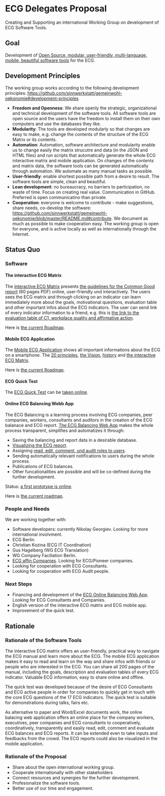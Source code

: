 # ECG Delegates Proposal

Creating and Supporting an international Working Group on development of ECG Software Tools.

## Goal

Development of [Open Source, modular, user-friendly, multi-language, mobile, beautiful software tools](https://github.com/sinnwerkstatt/gemeinwohl-oekonomie#development-principles) for the ECG.

## Development Principles

The working group works according to the following development principles: https://github.com/sinnwerkstatt/gemeinwohl-oekonomie#development-principles

* **Freedom and Openness**: We share openly the strategic, organizational and technical development of the software tools. All software tools are open source and the users have the freedom to install them on their own computers and use the databases they like.
* **Modularity**: The tools are developed modularly so that changes are easy to make, e.g. change the contents of the structure of the ECG Matrix or its contents.
* **Automation**: Automation, software architecture and modularity enable us to change easily the matrix strucutre and data (in the JSON and HTML  files) and run scripts that automatically generate the whole ECG interactive matrix and mobile application. On changes of the contents and matrix data, the software tools can be generated automatically through automation. We automate as many manual tasks as possible.
* **User-friendly**: enable shortest possible path from a desire to result. The software tools are simple, clean and beautiful.
* **Lean development**: no bureaucracy, no barriers to participation, no waste of time. Focus on creating real value. Communication in GitHub. Preferred is open communicatino than private.
* **Cooperation**: everyone is welcome to contribute - make suggestions, share needs, co-develop the software: https://github.com/sinnwerkstatt/gemeinwohl-oekonomie/blob/master/README.md#contribute. We document as much as possible to make cooperation easy. The working group is open for everyone, and is active locally as well as internationally through the Internet.

## Status Quo

### Software

#### The interactive ECG Matrix

The [interactive ECG Matrix](http://sinnwerkstatt.github.io/gemeinwohl-oekonomie/#matrix) presents [the guidelines for the Common Good report](http://gemeinwohl-oekonomie.org/sites/default/files/guidlines_short_ecg_report_en.pdf) (60 pages PDF) online, user-friendly und interactively. The users sees the ECG matrix and through clicking on an indicator can learn immediately more about the goals, motivational questions, evaluation table and other important infos about the ECG indicators. The user can send link of every indicator information to a friend, e.g. this is [the link to the evaluation table of C1, workplace quality and affirmative action](http://sinnwerkstatt.github.io/gemeinwohl-oekonomie/#matrix-c1-table).

Here is [the current Roadmap](https://github.com/sinnwerkstatt/gemeinwohl-oekonomie#roadmap).

#### Mobile ECG Application

The [Mobile ECG Application](https://github.com/sinnwerkstatt/economy-common-good-mobile#economy-for-the-common-good---mobile-app) shows all important informations about the ECG on a smartphone. The [20 principles](http://gemeinwohl-oekonomie.org/en/content/20-principles-guiding-economy-common-good), [the Vision](http://gemeinwohl-oekonomie.org/en/content/vision-and-mission), [history](http://gemeinwohl-oekonomie.org/en/content/bottom-democratic-process) and [the interactive ECG Matrix](http://sinnwerkstatt.github.io/gemeinwohl-oekonomie/#matrix).

Here is [the current Roadmap](https://github.com/sinnwerkstatt/economy-common-good-mobile#roadmap).

#### ECG Quick Test

The [ECG Quick Test](http://gemeinwohl-oekonomie.org/sites/default/files/Schnelltest-Matrix4.1-final-1.2.pdf) can be [taken online](http://sinnwerkstatt.github.io/gemeinwohl-oekonomie/test.html#).

#### Online ECG Balancing Webb App

The ECG Balancing is a learning process involving ECG companies, peer companies, workers, consultants and auditors in the creation of the ECG balanace and ECG report. [The ECG Balancing Web App](https://github.com/sinnwerkstatt/gemeinwohl-oekonomie#ecg-balancing-web-application) makes the whole process transparent, simplifies and automatizes it through:

* Saving the balancing and report data in a desirable database.
* [Visualizing the ECG report](http://sinnwerkstatt.github.io/gemeinwohl-oekonomie/storage.html).
* Assigning [read, edit, comment, und audit roles to users](http://creately.com/diagram/hlvynl1f1/MA9GKxHvxTVAKUOax04wCo1pbQc%3D).
* Sending automatically relevant notifications to users during the whole process.
* Publications of ECG balances.
* Other funcationalities are possible and will be co-defined during the further development.

Status: [a first prototype is online](http://sinnwerkstatt.github.io/gemeinwohl-oekonomie/storage.html#).

Here is [the current roadmap](https://github.com/sinnwerkstatt/gemeinwohl-oekonomie#roadmap-1).

### People and Needs

We are working together with:

* Software developers: currently Nikolay Georgiev. Looking for more international involvment.
* ECG Berlin
* Christian Kozina (ECG IT Coordination)
* Gus Hagelberg (WG ECG Translation)
* WG Company Faciliation Berlin.
* [ECG affin Companies](https://github.com/sinnwerkstatt/gemeinwohl-oekonomie/blob/master/docs/ECG_Online_Balancing_Roadmap_de.md#unternehmen). Looking for ECG/Pioneer companies.
* Looking for cooperation with ECG Consultants.
* Looking for cooperation with ECG Audit people.

### Next Steps

* Financing and development of the [ECG Online Balancing Web App](https://github.com/sinnwerkstatt/gemeinwohl-oekonomie#roadmap-1). Looking for ECG Consultants and Companies.
* English version of the interactive ECG matrix and ECG mobile app.
* Improvement of the quick test.


## Rationale

### Rationale of the Software Tools

The interactive ECG matrix offers an user-friendly, practical way to navigate the ECG manual and learn more about the ECG. The mobile ECG application makes it easy to read and learn on the way and share infos with friends or people who are interested in the ECG. You can share all 200 pages of the manual, including the goals, description and evaluation tables of every ECG indicator. Valuable ECG information, easy to share online and offline.

The quick test was developed because of the desire of ECG Consultants and ECG active people in order for companies to quickly get in touch with the core ECG questions of the 17 ECG indicators. The quick test is suitable for demonstrations during talks, fairs etc.

As alternative to paper and Word/Excel documents work, the online balacing web application offers an online place for the company workers, executives, peer companies and ECG consultants to cooperatively, coordinatively, transparently and easily read, edit, comment and evaluate ECG balances and ECG reports. It can be extended even to take inputs and feedbacks from the crowd. The ECG reports could also be visualized in the mobile application.

### Rationale of the Proposal

* Share about the open international working group.
* Cooperate internationally with other stakeholders
* Connect resources and synergies for the further development.
* Profesionalize the software tools.
* Better use of our time and engagement.
